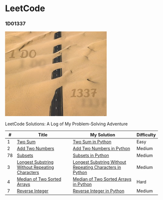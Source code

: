 # LeetCode
### 1D01337
![1D01337](1D01337.jpg)

LeetCode Solutions: A Log of My Problem-Solving Adventure 




| # |	Title |	My Solution |	Difficulty |
| --- | --- | --- | --- |
| 1 | [Two Sum](https://leetcode.com/problems/two-sum/) | [Two Sum in Python](python/001_Two_Sum.ipynb) | Easy |
| 2 | [Add Two Numbers](https://leetcode.com/problems/add-two-numbers/) | [Add Two Numbers in Python](python/002_Add_Two_Numbers.ipynb) | Medium |
| 78 | [Subsets](https://leetcode.com/problems/subsets/) | [Subsets in Python](python/078_Subsets.ipynb) | Medium |
| 3 | [Longest Substring Without Repeating Characters](https://leetcode.com/problems/longest-substring-without-repeating-characters/) | [Longest Substring Without Repeating Characters in Python](python/003_Length_Of_Longest_Substring.ipynb) | Medium |
| 4 | [Median of Two Sorted Arrays](https://leetcode.com/problems/median-of-two-sorted-arrays/) | [Median of Two Sorted Arrays in Python](python/004_Median_of_Two_Sorted_Arrays.ipynb) | Hard |
| 7 | [Reverse Integer](https://leetcode.com/problems/reverse-integer/) | [Reverse Integer in Python](python/007_Reverse_Integer.ipynb) | Medium |


